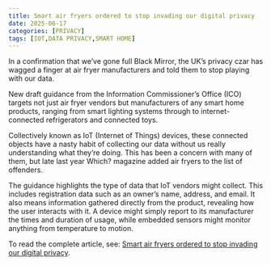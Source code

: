 ```yaml
---
title: Smart air fryers ordered to stop invading our digital privacy
date: 2025-06-17
categories: [PRIVACY]
tags: [IOT,DATA PRIVACY,SMART HOME]
---
```


In a confirmation that we’ve gone full Black Mirror, the UK’s privacy czar has wagged a finger at air fryer manufacturers and told them to stop playing with our data.

New draft guidance from the Information Commissioner’s Office (ICO) targets not just air fryer vendors but manufacturers of any smart home products, ranging from smart lighting systems through to internet-connected refrigerators and connected toys.

Collectively known as IoT (Internet of Things) devices, these connected objects have a nasty habit of collecting our data without us really understanding what they’re doing. This has been a concern with many of them, but late last year Which? magazine added air fryers to the list of offenders.

The guidance highlights the type of data that IoT vendors might collect. This includes registration data such as an owner’s name, address, and email. It also means information gathered directly from the product, revealing how the user interacts with it. A device might simply report to its manufacturer the times and duration of usage, while embedded sensors might monitor anything from temperature to motion.

To read the complete article, see: [Smart air fryers ordered to stop invading our digital privacy](https://www.malwarebytes.com/blog/news/2025/06/smart-air-fryers-ordered-to-stop-invading-our-digital-privacy).